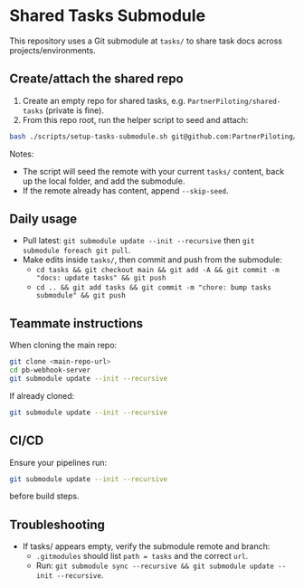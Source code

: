 # Shared Tasks Submodule

This repository uses a Git submodule at `tasks/` to share task docs across projects/environments.

## Create/attach the shared repo
1) Create an empty repo for shared tasks, e.g. `PartnerPiloting/shared-tasks` (private is fine).
2) From this repo root, run the helper script to seed and attach:

```bash
bash ./scripts/setup-tasks-submodule.sh git@github.com:PartnerPiloting/shared-tasks.git --branch main
```

Notes:
- The script will seed the remote with your current `tasks/` content, back up the local folder, and add the submodule.
- If the remote already has content, append `--skip-seed`.

## Daily usage
- Pull latest: `git submodule update --init --recursive` then `git submodule foreach git pull`.
- Make edits inside `tasks/`, then commit and push from the submodule:
  - `cd tasks && git checkout main && git add -A && git commit -m "docs: update tasks" && git push`
  - `cd .. && git add tasks && git commit -m "chore: bump tasks submodule" && git push`

## Teammate instructions
When cloning the main repo:
```bash
git clone <main-repo-url>
cd pb-webhook-server
git submodule update --init --recursive
```
If already cloned:
```bash
git submodule update --init --recursive
```

## CI/CD
Ensure your pipelines run:
```bash
git submodule update --init --recursive
```
before build steps.

## Troubleshooting
- If tasks/ appears empty, verify the submodule remote and branch:
  - `.gitmodules` should list `path = tasks` and the correct `url`.
  - Run: `git submodule sync --recursive && git submodule update --init --recursive`.
